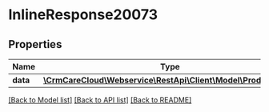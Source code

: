 # InlineResponse20073

## Properties
Name | Type | Description | Notes
------------ | ------------- | ------------- | -------------
**data** | [**\CrmCareCloud\Webservice\RestApi\Client\Model\ProductBrand**](ProductBrand.md) |  | [optional] 

[[Back to Model list]](../../README.md#documentation-for-models) [[Back to API list]](../../README.md#documentation-for-api-endpoints) [[Back to README]](../../README.md)

